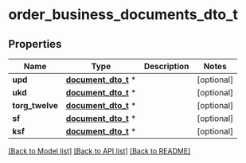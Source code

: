 # order_business_documents_dto_t

## Properties
Name | Type | Description | Notes
------------ | ------------- | ------------- | -------------
**upd** | [**document_dto_t**](document_dto.md) \* |  | [optional] 
**ukd** | [**document_dto_t**](document_dto.md) \* |  | [optional] 
**torg_twelve** | [**document_dto_t**](document_dto.md) \* |  | [optional] 
**sf** | [**document_dto_t**](document_dto.md) \* |  | [optional] 
**ksf** | [**document_dto_t**](document_dto.md) \* |  | [optional] 

[[Back to Model list]](../README.md#documentation-for-models) [[Back to API list]](../README.md#documentation-for-api-endpoints) [[Back to README]](../README.md)



